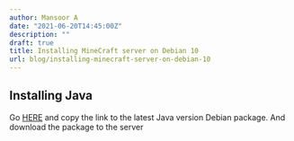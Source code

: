 ```yaml
---
author: Mansoor A
date: "2021-06-20T14:45:00Z"
description: ""
draft: true
title: Installing MineCraft server on Debian 10
url: blog/installing-minecraft-server-on-debian-10
---
```





## Installing Java



Go [HERE](https://www.oracle.com/java/technologies/javase-jdk11-downloads.html) and copy the link to the latest Java version Debian package. And download the package to the server







